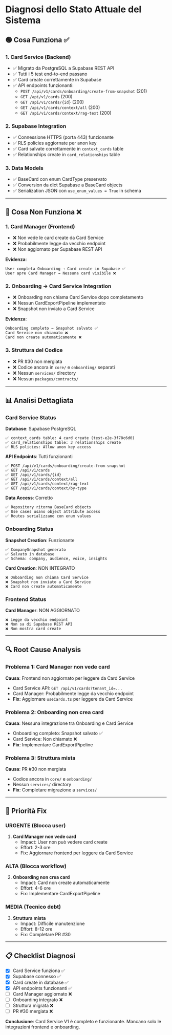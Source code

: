 # Diagnosi dello Stato Attuale del Sistema

## 🟢 Cosa Funziona ✅

### 1. Card Service (Backend)
- ✅ Migrato da PostgreSQL a Supabase REST API
- ✅ Tutti i 5 test end-to-end passano
- ✅ Card create correttamente in Supabase
- ✅ API endpoints funzionanti:
  - `POST /api/v1/cards/onboarding/create-from-snapshot` (201)
  - `GET /api/v1/cards` (200)
  - `GET /api/v1/cards/{id}` (200)
  - `GET /api/v1/cards/context/all` (200)
  - `GET /api/v1/cards/context/rag-text` (200)

### 2. Supabase Integration
- ✅ Connessione HTTPS (porta 443) funzionante
- ✅ RLS policies aggiornate per anon key
- ✅ Card salvate correttamente in `context_cards` table
- ✅ Relationships create in `card_relationships` table

### 3. Data Models
- ✅ BaseCard con enum CardType preservato
- ✅ Conversion da dict Supabase a BaseCard objects
- ✅ Serialization JSON con `use_enum_values = True` in schema

---

## 🔴 Cosa Non Funziona ❌

### 1. Card Manager (Frontend)
- ❌ Non vede le card create da Card Service
- ❌ Probabilmente legge da vecchio endpoint
- ❌ Non aggiornato per Supabase REST API

**Evidenza**: 
```
User completa Onboarding → Card create in Supabase ✅
User apre Card Manager → Nessuna card visibile ❌
```

### 2. Onboarding → Card Service Integration
- ❌ Onboarding non chiama Card Service dopo completamento
- ❌ Nessun CardExportPipeline implementato
- ❌ Snapshot non inviato a Card Service

**Evidenza**:
```
Onboarding completo → Snapshot salvato ✅
Card Service non chiamato ❌
Card non create automaticamente ❌
```

### 3. Struttura del Codice
- ❌ PR #30 non mergiata
- ❌ Codice ancora in `core/` e `onboarding/` separati
- ❌ Nessun `services/` directory
- ❌ Nessun `packages/contracts/`

---

## 📊 Analisi Dettagliata

### Card Service Status

**Database**: Supabase PostgreSQL
```
✅ context_cards table: 4 card create (test-e2e-3f78c6d0)
✅ card_relationships table: 3 relationships create
✅ RLS policies: Allow anon key access
```

**API Endpoints**: Tutti funzionanti
```
✅ POST /api/v1/cards/onboarding/create-from-snapshot
✅ GET /api/v1/cards
✅ GET /api/v1/cards/{id}
✅ GET /api/v1/cards/context/all
✅ GET /api/v1/cards/context/rag-text
✅ GET /api/v1/cards/context/by-type
```

**Data Access**: Corretto
```
✅ Repository ritorna BaseCard objects
✅ Use cases usano object attribute access
✅ Routes serializzano con enum values
```

### Onboarding Status

**Snapshot Creation**: Funzionante
```
✅ CompanySnapshot generato
✅ Salvato in database
✅ Schema: company, audience, voice, insights
```

**Card Creation**: NON INTEGRATO
```
❌ Onboarding non chiama Card Service
❌ Snapshot non inviato a Card Service
❌ Card non create automaticamente
```

### Frontend Status

**Card Manager**: NON AGGIORNATO
```
❌ Legge da vecchio endpoint
❌ Non sa di Supabase REST API
❌ Non mostra card create
```

---

## 🔍 Root Cause Analysis

### Problema 1: Card Manager non vede card
**Causa**: Frontend non aggiornato per leggere da Card Service
- Card Service API: `GET /api/v1/cards?tenant_id=...`
- Card Manager: Probabilmente legge da vecchio endpoint
- **Fix**: Aggiornare `useCards.ts` per leggere da Card Service

### Problema 2: Onboarding non crea card
**Causa**: Nessuna integrazione tra Onboarding e Card Service
- Onboarding completo: Snapshot salvato ✅
- Card Service: Non chiamato ❌
- **Fix**: Implementare CardExportPipeline

### Problema 3: Struttura mista
**Causa**: PR #30 non mergiata
- Codice ancora in `core/` e `onboarding/`
- Nessun `services/` directory
- **Fix**: Completare migrazione a `services/`

---

## 🎯 Priorità Fix

### URGENTE (Blocca user)
1. **Card Manager non vede card**
   - Impact: User non può vedere card create
   - Effort: 2-3 ore
   - Fix: Aggiornare frontend per leggere da Card Service

### ALTA (Blocca workflow)
2. **Onboarding non crea card**
   - Impact: Card non create automaticamente
   - Effort: 4-6 ore
   - Fix: Implementare CardExportPipeline

### MEDIA (Tecnico debt)
3. **Struttura mista**
   - Impact: Difficile manutenzione
   - Effort: 8-12 ore
   - Fix: Completare PR #30

---

## 📋 Checklist Diagnosi

- [x] Card Service funziona ✅
- [x] Supabase connesso ✅
- [x] Card create in database ✅
- [x] API endpoints funzionanti ✅
- [ ] Card Manager aggiornato ❌
- [ ] Onboarding integrato ❌
- [ ] Struttura migrata ❌
- [ ] PR #30 mergiata ❌

**Conclusione**: Card Service V1 è completo e funzionante. Mancano solo le integrazioni frontend e onboarding.

